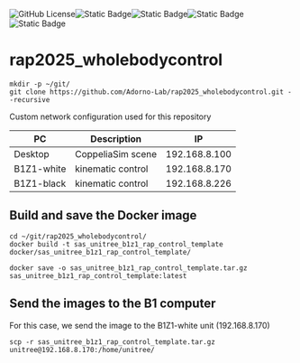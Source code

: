 ![GitHub License](https://img.shields.io/github/license/Adorno-Lab/sas_robot_driver_unitree_z1)![Static Badge](https://img.shields.io/badge/ROS2-Jazzy-blue)![Static Badge](https://img.shields.io/badge/powered_by-DQ_Robotics-red)![Static Badge](https://img.shields.io/badge/SmartArmStack-green)![Static Badge](https://img.shields.io/badge/Ubuntu-24.04_LTS-orange)

# rap2025_wholebodycontrol

```shell
mkdir -p ~/git/
git clone https://github.com/Adorno-Lab/rap2025_wholebodycontrol.git --recursive
```


Custom network configuration used for this repository

| PC | Description | IP |
| ------------- | ------------- |------------- |
| Desktop  | CoppeliaSim scene  | 192.168.8.100 |
| B1Z1-white  | kinematic control  | 192.168.8.170 |
| B1Z1-black  | kinematic control  | 192.168.8.226 |


## Build and save the Docker image

```shell
cd ~/git/rap2025_wholebodycontrol/
docker build -t sas_unitree_b1z1_rap_control_template docker/sas_unitree_b1z1_rap_control_template/
```

```shell
docker save -o sas_unitree_b1z1_rap_control_template.tar.gz sas_unitree_b1z1_rap_control_template:latest
```

## Send the images to the B1 computer 

For this case, we send the image to the  B1Z1-white unit (192.168.8.170)
```shell
scp -r sas_unitree_b1z1_rap_control_template.tar.gz unitree@192.168.8.170:/home/unitree/
```

